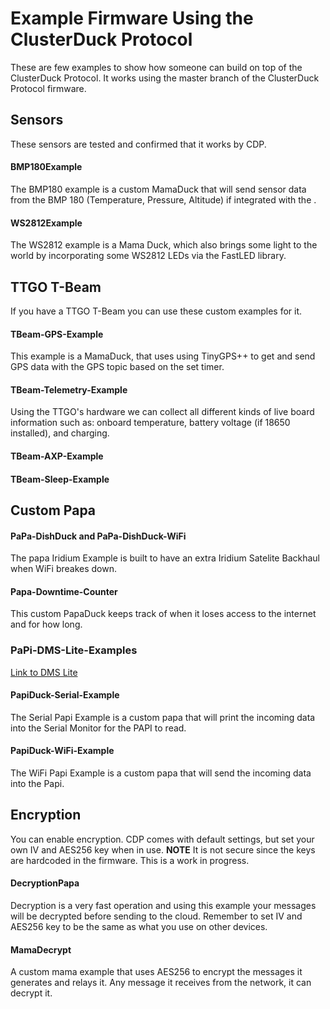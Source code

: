 # Example Firmware Using the ClusterDuck Protocol

These are few examples to show how someone can build on top of the ClusterDuck Protocol. It works using the master branch of the ClusterDuck Protocol firmware. 

## Sensors
These sensors are tested and confirmed that it works by CDP.

#### BMP180Example
The BMP180 example is a custom MamaDuck that will send sensor data from the BMP 180 (Temperature, Pressure, Altitude) if integrated with the .

#### WS2812Example
The WS2812 example is a Mama Duck, which also brings some light to the world by incorporating some WS2812 LEDs via the FastLED library.

## TTGO T-Beam
If you have a TTGO T-Beam you can use these custom examples for it.

#### TBeam-GPS-Example
This example is a MamaDuck, that uses using TinyGPS++ to get and send GPS data with the GPS topic based on the set timer.

#### TBeam-Telemetry-Example
Using the TTGO's hardware we can collect all different kinds of live board information such as: onboard temperature, battery voltage (if 18650 installed), and charging.

#### TBeam-AXP-Example

#### TBeam-Sleep-Example

## Custom Papa

#### PaPa-DishDuck and PaPa-DishDuck-WiFi
The papa Iridium Example is built to have an extra Iridium Satelite Backhaul when WiFi breakes down.

#### Papa-Downtime-Counter
This custom PapaDuck keeps track of when it loses access to the internet and for how long. 

### PaPi-DMS-Lite-Examples
[Link to DMS Lite](https://github.com/Project-Owl/dms-lite-docker)

#### PapiDuck-Serial-Example
The Serial Papi Example is a custom papa that will print the incoming data into the Serial Monitor for the PAPI to read.

#### PapiDuck-WiFi-Example
The WiFi Papi Example is a custom papa that will send the incoming data into the Papi.

## Encryption
You can enable encryption. CDP comes with default settings, but set your own IV and AES256 key when in use. **NOTE** It is not secure since the keys are hardcoded in the firmware. This is a work in progress. 

#### DecryptionPapa
Decryption is a very fast operation and using this example your messages will be decrypted before sending to the cloud. Remember to set IV and AES256 key to be the same as what you use on other devices.

#### MamaDecrypt
A custom mama example that uses AES256 to encrypt the messages it generates and relays it. Any message it receives from the network, it can decrypt it.